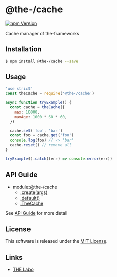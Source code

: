 @the-/cache
==========

<!---
This file is generated by @the-/templates. Do not update manually.
--->

<!-- Badge Start -->
<a name="badges"></a>

[![npm Version][bd_npm_shield_url]][bd_npm_url]

[bd_repo_url]: https://github.com/the-labo/the
[bd_npm_url]: http://www.npmjs.org/package/@the-/cache
[bd_npm_shield_url]: http://img.shields.io/npm/v/@the-/cache.svg?style=flat

<!-- Badge End -->


<!-- Description Start -->
<a name="description"></a>

Cache manager of the-frameworks

<!-- Description End -->


<!-- Overview Start -->
<a name="overview"></a>




<!-- Overview End -->


<!-- Sections Start -->
<a name="sections"></a>

<!-- Section from "doc/readme/01.Installation.md.hbs" Start -->

<a name="section-doc-readme-01-installation-md"></a>

Installation
-----

```bash
$ npm install @the-/cache --save
```


<!-- Section from "doc/readme/01.Installation.md.hbs" End -->

<!-- Section from "doc/readme/02.Usage.md.hbs" Start -->

<a name="section-doc-readme-02-usage-md"></a>

Usage
---------

```javascript
'use strict'
const theCache = require('@the-/cache')

async function tryExample() {
  const cache = theCache({
    max: 10000,
    maxAge: 1000 * 60 * 60,
  })

  cache.set('foo', 'bar')
  const foo = cache.get('foo')
  console.log(foo) // -> 'bar'
  cache.reset() // remove all
}

tryExample().catch((err) => console.error(err))

```


<!-- Section from "doc/readme/02.Usage.md.hbs" End -->


<!-- Sections Start -->

<a name="api"></a>

## API Guide


- module:@the-/cache
  - [.create(args)](./doc/api/api.md#module_@the-/cache.create)
  - [.default()](./doc/api/api.md#module_@the-/cache.default)
  - [.TheCache](./doc/api/api.md#module_@the-/cache.TheCache)

See [API Guide](./doc/api/api.md) for more detail


<!-- LICENSE Start -->
<a name="license"></a>

License
-------
This software is released under the [MIT License](https://github.com/the-labo/the/blob/master/LICENSE).

<!-- LICENSE End -->


<!-- Links Start -->
<a name="links"></a>

Links
------

+ [THE Labo][the_labo_url]

[the_labo_url]: https://github.com/the-labo

<!-- Links End -->
